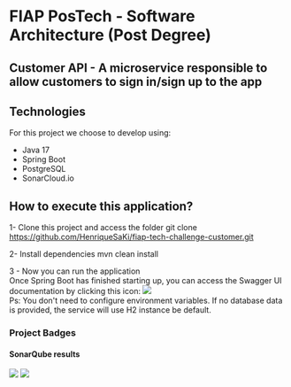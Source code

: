 # FIAP PosTech - Software Architecture (Post Degree)
## Customer API - A microservice responsible to allow customers to sign in/sign up to the app

## Technologies
For this project we choose to develop using:
- Java 17
- Spring Boot
- PostgreSQL
- SonarCloud.io

## How to execute this application?
1- Clone this project and access the folder
git clone https://github.com/HenriqueSaKi/fiap-tech-challenge-customer.git

2- Install dependencies
mvn clean install

3 - Now you can run the application </br>
Once Spring Boot has finished starting up, you can access the Swagger UI documentation by clicking this icon: 
[![](https://img.shields.io/badge/swagger_url-85EA2D?style=flat&logo=swagger&logoColor=black)](http://localhost:8080/api/v1/swagger-ui/index.html) </br>
Ps: You don't need to configure environment variables. If no database data is provided, the service will use H2 instance be default.

### Project Badges
#### SonarQube results
[![](https://img.shields.io/badge/passed-quality_gate?style=flat&logo=sonarqube&logoColor=4E9BCD&label=quality%20gate&color=13C100)](https://sonarcloud.io/summary/new_code?id=HenriqueSaKi_fiap-tech-challenge-customer&branch=master)
![](https://img.shields.io/badge/100.0%25-coverage?style=flat&logo=sonarqube&logoColor=4E9BCD&label=coverage&color=999999)
